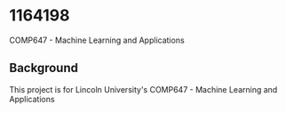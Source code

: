 # 1164198
COMP647 - Machine Learning and Applications

## Background
This project is for Lincoln University's COMP647 - Machine Learning and Applications 